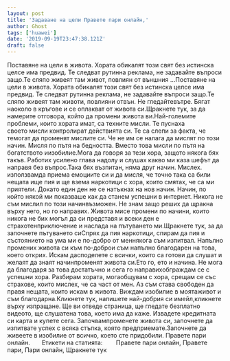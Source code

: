 ```yaml
---
layout: post
title: 'Задаване на цели Правете пари онлайн,'
author: Ghost
tags: ['huawei']
date: '2019-09-19T23:47:38.121Z'
draft: false
---
```


Поставяне на цели в живота. Хората обикалят този свят без истинска целсе има предвид. Те следват рутинна реклама, не задавайте въпроси защо.Те сляпо живеят там живот, повлиян от външния ...Поставяне на цели в живота. Хората обикалят този свят без истинска целсе има предвид. Те следват рутинна реклама, не задавайте въпроси защо.Те сляпо живеят там животи, повлияни отвън. Не гледайтевътре. Бягат наоколо в кръгове и се оплакват от живота си.Щракнете тук, за да намерите отговора, който да промени живота ви.Най-големите проблеми, които хората имат, са техните мисли. Те пуснаха своето мисли контролират действията си. Те са слепи за факта, че темогат да променят мислите си. Че не им се налага да мислят по този начин. Мисля по пътя на бедността. Вместо това мисли по пътя на богатството иизобилие.Мога да говоря за тези хора, защото някога бях такъв. Работих усилено глава надолу и слушах какво ми каза шефът да направя без въпрос.Така бях възпитан, няма друг начин. Мислех. използвамда приема емоциите си и да мисля, че точно така са били нещата ище пия и ще взема наркотици с хора, които смятах, че са ми приятели. Докато един ден не се натъкнах на нов начин. Начин, по който някой ми показваше как да станем успешни в интернет. Никога не съм мислил по този начинвъзможен. Не знам защо реших да щракна върху него, но го направих. Живота мисе промени по начини, които никога не бих могъл да си представя и всеки ден е страхотенприключение и наслада на пътуването ми.Щракнете тук, за да започнете пътуването сиСпрях да пия наркотици, спирам да пия и състоянието на ума ми е по-добро от меннякога съм изпитвал. Напълно промених живота си към по-доброи съм напълно благодарен на това, което открих. Искам дасподелете с всички, които са готови да слушат и желаят да знаят начинпроменят живота си.Ето го, ето и начина. Не мога да благодаря за това достатъчно и сега го направихобграждам се с успешни хора. Разбирам хората, могаобщувам с хора, срещам се със страхове, които мислех, че са част от мен. Аз съм става свободен да правя нещата, които искам в живота. Виждам изобилие в моятаживот и съм благодарна.Кликнете тук, напишете най-добрия си имейл,кликнете върху изпращане. Ще ви отведе страница, ще гледате безплатно видеото, ще слушатена това, което има да каже. Извадете кредитната си карта и купете сега. Започвампроменете живота си, започнете да изпитвате успех с всяка стъпка, която предприемате.Започнете да живеете в изобилие от всичко, което сте придобили. Правете пари онлайн.       Етикети на статията:        Правете пари онлайн, Правете пари, Пари онлайн, Щракнете тук
